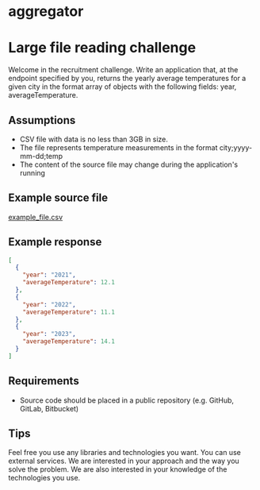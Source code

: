 # aggregator

# Large file reading challenge

Welcome in the recruitment challenge.
Write an application that, at the endpoint specified by you, returns the yearly average temperatures for a given city in the format array of objects with the following fields: year, averageTemperature.

## Assumptions

- CSV file with data is no less than 3GB in size.
- The file represents temperature measurements in the format city;yyyy-mm-dd;temp
- The content of the source file may change during the application's running

## Example source file
[example_file.csv](example_file.csv)


## Example response
```json
[
  {
	"year": "2021",
	"averageTemperature": 12.1
  },
  {
	"year": "2022",
	"averageTemperature": 11.1
  },
  {
	"year": "2023",
	"averageTemperature": 14.1
  }
]
```

## Requirements
- Source code should be placed in a public repository (e.g. GitHub, GitLab, Bitbucket)

## Tips
Feel free you use any libraries and technologies you want. You can use external services. We are interested in your approach and the way you solve the problem. We are also interested in your knowledge of the technologies you use.
